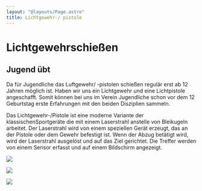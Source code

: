```yaml
---
layout: "@layouts/Page.astro"
title: Lichtgewehr-/ pistole
---
```

# Lichtgewehr&shy;schießen

## Jugend übt

Da für Jugendliche das Luftgewehr/ -pistolen schießen regulär erst ab 12 Jahren möglich ist. Haben wir uns ein Lichtgewehr und eine Lichtpistole angeschafft. Somit können bei uns im Verein Jugendliche schon vor dem 12 Geburtstag erste Erfahrungen mit den beiden Disziplien sammeln.

Das Lichtgewehr-/Pistole ist eine moderne Variante der klassischenSportgeräte die mit einem Laserstrahl anstelle von Bleikugeln arbeitet. Der Laserstrahl wird von einem speziellen Gerät erzeugt, das an der Pistole oder dem Gewehr befestigt ist. Wenn der Abzug betätigt wird, wird der Laserstrahl ausgelöst und auf das Ziel gerichtet. Die Treffer werden von einem Sensor erfasst und auf einem Bildschirm angezeigt.







![](/images/uploads/img_8376.jpg)

![](/images/uploads/img_8377.jpg)

![](/images/uploads/img_8378.jpg)